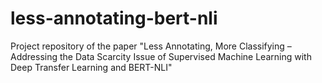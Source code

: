 # less-annotating-bert-nli
Project repository of the paper "Less Annotating, More Classifying – Addressing the Data Scarcity Issue of Supervised Machine Learning with Deep Transfer Learning and BERT-NLI"
